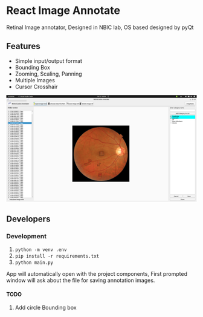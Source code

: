 # React Image Annotate

Retinal Image annotator, Designed in NBIC lab, OS based designed by pyQt

## Features

- Simple input/output format
- Bounding Box
- Zooming, Scaling, Panning
- Multiple Images
- Cursor Crosshair

![Screenshot of Annotator](./Images/Screenshot%20from%202022-10-22%2000-09-30.png)


## Developers

### Development

1. `python -m venv .env`
2. `pip install -r requirements.txt`
3. `python main.py`

App will automatically open with the project components, First prompted window will ask about the file for saving annotation images.


#### TODO
1. Add circle Bounding box
